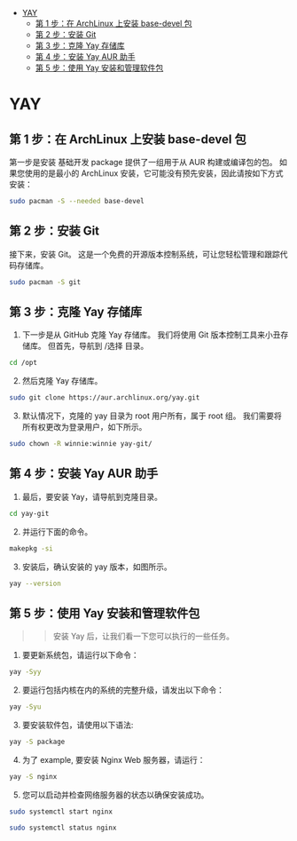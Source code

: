 <!-- TOC GitLab -->


+ [YAY](#yay)
  * [第 1 步：在 ArchLinux 上安装 base-devel 包](#第-1-步在-archlinux-上安装-base-devel-包)
  * [第 2 步：安装 Git](#第-2-步安装-git)
  * [第 3 步：克隆 Yay 存储库](#第-3-步克隆-yay-存储库)
  * [第 4 步：安装 Yay AUR 助手](#第-4-步安装-yay-aur-助手)
  * [第 5 步：使用 Yay 安装和管理软件包](#第-5-步使用-yay-安装和管理软件包)

<!-- /TOC -->

# YAY

## 第 1 步：在 ArchLinux 上安装 base-devel 包

第一步是安装 基础开发 package 提供了一组用于从 AUR 构建或编译包的包。 如果您使用的是最小的 ArchLinux 安装，它可能没有预先安装，因此请按如下方式安装：

```bash
sudo pacman -S --needed base-devel
```

## 第 2 步：安装 Git

接下来，安装 Git。 这是一个免费的开源版本控制系统，可让您轻松管理和跟踪代码存储库。

```bash
sudo pacman -S git
```

## 第 3 步：克隆 Yay 存储库

1. 下一步是从 GitHub 克隆 Yay 存储库。 我们将使用 Git 版本控制工具来小丑存储库。 但首先，导航到 /选择 目录。

```bash
cd /opt
```

2. 然后克隆 Yay 存储库。

```bash
sudo git clone https://aur.archlinux.org/yay.git
```

3. 默认情况下，克隆的 yay 目录为 root 用户所有，属于 root 组。 我们需要将所有权更改为登录用户，如下所示。

```bash
sudo chown -R winnie:winnie yay-git/
```

## 第 4 步：安装 Yay AUR 助手

1. 最后，要安装 Yay，请导航到克隆目录。

```bash
cd yay-git
```

2. 并运行下面的命令。

```bash
makepkg -si
```

3. 安装后，确认安装的 yay 版本，如图所示。

```bash
yay --version
```

## 第 5 步：使用 Yay 安装和管理软件包

> > 安装 Yay 后，让我们看一下您可以执行的一些任务。

1. 要更新系统包，请运行以下命令：

```bash
yay -Syy
```

2. 要运行包括内核在内的系统的完整升级，请发出以下命令：

```bash
yay -Syu
```

3. 要安装软件包，请使用以下语法:

```bash
yay -S package
```

4. 为了 example, 要安装 Nginx Web 服务器，请运行：

```bash
yay -S nginx
```

5. 您可以启动并检查网络服务器的状态以确保安装成功。

```bash
sudo systemctl start nginx
```

```bash
sudo systemctl status nginx
```
